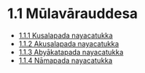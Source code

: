 

# 1.1 Mūlavārauddesa

* [1.1.1 Kusalapada nayacatukka](1.1/1.1.1.md)
* [1.1.2 Akusalapada nayacatukka](1.1/1.1.2.md)
* [1.1.3 Abyākatapada nayacatukka](1.1/1.1.3.md)
* [1.1.4 Nāmapada nayacatukka](1.1/1.1.4.md)



